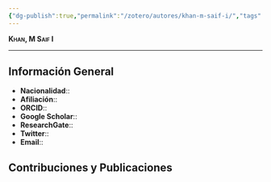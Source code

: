 ```yaml
---
{"dg-publish":true,"permalink":"/zotero/autores/khan-m-saif-i/","tags":["#autor","#researcher"]}
---
```



<span style="font-variant:small-caps; font-weight: bold;"> Khan, M Saif I </span>

---


## Información General

- **Nacionalidad**:: 
- **Afiliación**:: 
- **ORCID**:: 
- **Google Scholar**:: 
- **ResearchGate**:: 
- **Twitter**:: 
- **Email**::
  
## Contribuciones y Publicaciones






